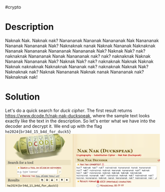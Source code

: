 #crypto
# Description
Naknak Nak. Naknak nak? Nanananak Nananak Nanananak Nak Nanananak Nananak Nanananak Nak? Naknaknak nanak Naknak Nananak Naknaknak Nananak Nanananak Nanananak Nanananak Nak? Naknak Nak? nak? naknaknak Nanananak Nanak Nanananak nak? nak? naknaknak Naknak Nananak Nanananak Nak? Naknak Nak? nak? naknaknak Naknak Naknak Naknak naknaknak Naknaknak Nananak nak? naknaknak Naknak Nak? Naknaknak nak? Naknak Nanananak Naknak nanak Nanananak nak? Naknaknak nak!

# Solution
Let's do a quick search for *duck cipher*. The first result returns https://www.dcode.fr/nak-nak-duckspeak, where the sample text looks exactly like the text in the description. So let's enter what we have into the decoder and decrypt it. We end up with the flag `he2024{br34d_15_b4d_for_duck5}`
![](../Screenshots/Pasted%20image%2020240331100705.png)